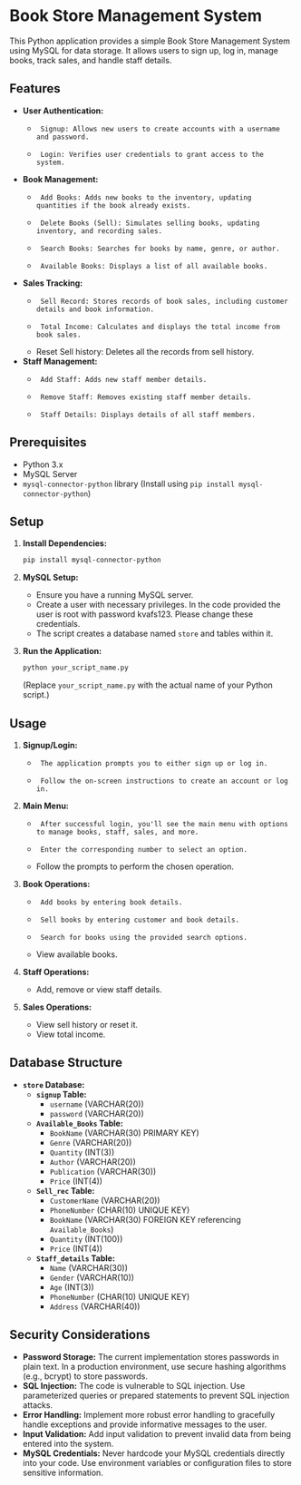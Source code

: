 # Book Store Management System

This Python application provides a simple Book Store Management System using MySQL for data storage. It allows users to sign up, log in, manage books, track sales, and handle staff details.

## Features

-   **User Authentication:**
    -      Signup: Allows new users to create accounts with a username and password.
    -      Login: Verifies user credentials to grant access to the system.
-   **Book Management:**
    -      Add Books: Adds new books to the inventory, updating quantities if the book already exists.
    -      Delete Books (Sell): Simulates selling books, updating inventory, and recording sales.
    -      Search Books: Searches for books by name, genre, or author.
    -      Available Books: Displays a list of all available books.
-   **Sales Tracking:**
    -      Sell Record: Stores records of book sales, including customer details and book information.
    -      Total Income: Calculates and displays the total income from book sales.
    -   Reset Sell history: Deletes all the records from sell history.
-   **Staff Management:**
    -      Add Staff: Adds new staff member details.
    -      Remove Staff: Removes existing staff member details.
    -      Staff Details: Displays details of all staff members.

## Prerequisites

-   Python 3.x
-   MySQL Server
-   `mysql-connector-python` library (Install using `pip install mysql-connector-python`)

## Setup

1.  **Install Dependencies:**

    ```bash
    pip install mysql-connector-python
    ```

2.  **MySQL Setup:**
    -   Ensure you have a running MySQL server.
    -   Create a user with necessary privileges. In the code provided the user is root with password kvafs123. Please change these credentials.
    -   The script creates a database named `store` and tables within it.

3.  **Run the Application:**

    ```bash
    python your_script_name.py
    ```

    (Replace `your_script_name.py` with the actual name of your Python script.)

## Usage

1.  **Signup/Login:**
    -      The application prompts you to either sign up or log in.
    -      Follow the on-screen instructions to create an account or log in.

2.  **Main Menu:**
    -      After successful login, you'll see the main menu with options to manage books, staff, sales, and more.
    -      Enter the corresponding number to select an option.
    -   Follow the prompts to perform the chosen operation.

3.  **Book Operations:**
    -      Add books by entering book details.
    -      Sell books by entering customer and book details.
    -      Search for books using the provided search options.
    -   View available books.

4.  **Staff Operations:**
    -   Add, remove or view staff details.

5.  **Sales Operations:**
    -   View sell history or reset it.
    -   View total income.

## Database Structure

-   **`store` Database:**
    -   **`signup` Table:**
        -   `username` (VARCHAR(20))
        -   `password` (VARCHAR(20))
    -   **`Available_Books` Table:**
        -   `BookName` (VARCHAR(30) PRIMARY KEY)
        -   `Genre` (VARCHAR(20))
        -   `Quantity` (INT(3))
        -   `Author` (VARCHAR(20))
        -   `Publication` (VARCHAR(30))
        -   `Price` (INT(4))
    -   **`Sell_rec` Table:**
        -   `CustomerName` (VARCHAR(20))
        -   `PhoneNumber` (CHAR(10) UNIQUE KEY)
        -   `BookName` (VARCHAR(30) FOREIGN KEY referencing `Available_Books`)
        -   `Quantity` (INT(100))
        -   `Price` (INT(4))
    -   **`Staff_details` Table:**
        -   `Name` (VARCHAR(30))
        -   `Gender` (VARCHAR(10))
        -   `Age` (INT(3))
        -   `PhoneNumber` (CHAR(10) UNIQUE KEY)
        -   `Address` (VARCHAR(40))

## Security Considerations

-   **Password Storage:** The current implementation stores passwords in plain text. In a production environment, use secure hashing algorithms (e.g., bcrypt) to store passwords.
-   **SQL Injection:** The code is vulnerable to SQL injection. Use parameterized queries or prepared statements to prevent SQL injection attacks.
-   **Error Handling:** Implement more robust error handling to gracefully handle exceptions and provide informative messages to the user.
-   **Input Validation:** Add input validation to prevent invalid data from being entered into the system.
-   **MySQL Credentials:** Never hardcode your MySQL credentials directly into your code. Use environment variables or configuration files to store sensitive information.
